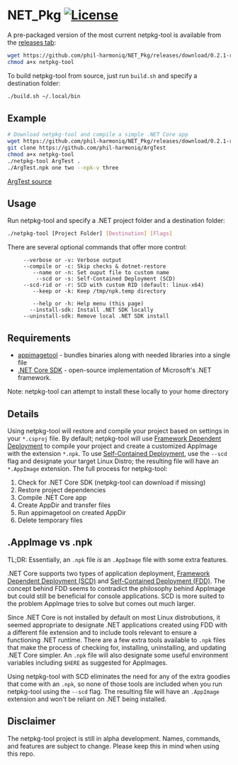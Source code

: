 # NET_Pkg [![License][License]](LICENSE.md)

[License]: https://img.shields.io/badge/License-MIT-blue.svg

A pre-packaged version of the most current netpkg-tool is available from the [releases tab](https://github.com/phil-harmoniq/NET_Pkg/releases):

```bash
wget https://github.com/phil-harmoniq/NET_Pkg/releases/download/0.2.1-rc1/netpkg-tool
chmod a+x netpkg-tool
```
To build netpkg-tool from source, just run `build.sh` and specify a destination folder:
```bash
./build.sh ~/.local/bin
```

## Example

```bash
# Download netpkg-tool and compile a simple .NET Core app
wget https://github.com/phil-harmoniq/NET_Pkg/releases/download/0.2.1-rc1/netpkg-tool
git clone https://github.com/phil-harmoniq/ArgTest
chmod a+x netpkg-tool
./netpkg-tool ArgTest .
./ArgTest.npk one two --npk-v three
```

[ArgTest source](https://github.com/phil-harmoniq/ArgTest)

## Usage

Run netpkg-tool and specify a .NET project folder and a destination folder:

```bash
./netpkg-tool [Project Folder] [Destination] [Flags]
```

There are several optional commands that offer more control:

```
     --verbose or -v: Verbose output
     --compile or -c: Skip checks & dotnet-restore
        --name or -n: Set ouput file to custom name
         --scd or -s: Self-Contained Deployment (SCD)
     --scd-rid or -r: SCD with custom RID (default: linux-x64)
        --keep or -k: Keep /tmp/npk.temp directory

        --help or -h: Help menu (this page)
       --install-sdk: Install .NET SDK locally
     --uninstall-sdk: Remove local .NET SDK install
```

## Requirements

* [appimagetool](https://github.com/probonopd/appimagekit/) - bundles binaries along with needed libraries into a single file
* [.NET Core SDK](https://www.microsoft.com/net/download/linux) - open-source implementation of Microsoft's .NET framework.

Note: netpkg-tool can attempt to install these locally to your home directory

## Details

Using netpkg-tool will restore and compile your project based on settings in your `*.csproj` file. By default; netpkg-tool will use [Framework Dependent Deployment](https://docs.microsoft.com/en-us/dotnet/core/deploying/#framework-dependent-deployments-fdd) to compile your project and create a customized AppImage with the extension `*.npk`. To use [Self-Contained Deployment](https://docs.microsoft.com/en-us/dotnet/core/deploying/#self-contained-deployments-scd), use the `--scd` flag and designate your target Linux Distro; the resulting file will have an `*.AppImage` extension. The full process for netpkg-tool:

1. Check for .NET Core SDK (netpkg-tool can download if missing)
2. Restore project dependencies
3. Compile .NET Core app
4. Create AppDir and transfer files
5. Run appimagetool on created AppDir
6. Delete temporary files

## .AppImage vs .npk

TL;DR: Essentially, an `.npk` file *is* an `.AppImage` file with some extra features.

.NET Core supports two types of application deployment, [Framework Dependent Deployment (SCD)](https://docs.microsoft.com/en-us/dotnet/core/deploying/#framework-dependent-deployments-fdd) and [Self-Contained Deployment (FDD)](https://docs.microsoft.com/en-us/dotnet/core/deploying/#self-contained-deployments-scd). The concept behind FDD seems to contradict the philosophy behind AppImage but could still be beneficial for console applications. SCD is more suited to the problem AppImage tries to solve but comes out much larger.

Since .NET Core is not installed by default on most Linux distrobutions, it seemed appropriate to designate .NET applications created using FDD with a different file extension and to include tools relevant to ensure a functioning .NET runtime. There are a few extra tools available to `.npk` files that make the process of checking for, installing, uninstalling, and updating .NET Core simpler. An `.npk` file will also designate some useful environment variables including `$HERE` as suggested for AppImages.

Using netpkg-tool with SCD eliminates the need for any of the extra goodies that come with an `.npk`, so none of those tools are included when you run netpkg-tool using the `--scd` flag. The resulting file will have an `.AppImage` extension and won't be reliant on .NET being installed.

## Disclaimer

The netpkg-tool project is still in alpha development. Names, commands, and features are subject to change. Please keep this in mind when using this repo.
